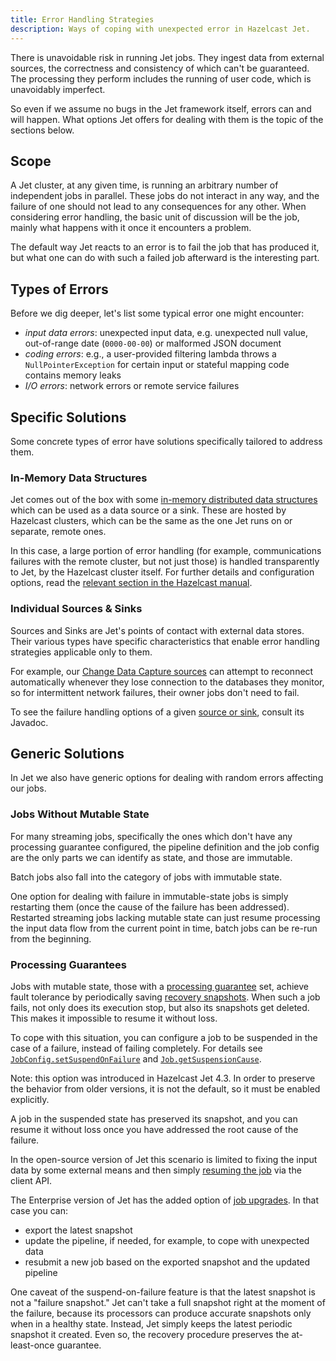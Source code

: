 ```yaml
---
title: Error Handling Strategies
description: Ways of coping with unexpected error in Hazelcast Jet.
---
```


There is unavoidable risk in running Jet jobs. They ingest data from
external sources, the correctness and consistency of which can't be
guaranteed. The processing they perform includes the running of user
code, which is unavoidably imperfect.

So even if we assume no bugs in the Jet framework itself, errors can and
will happen. What options Jet offers for dealing with them is the topic
of the sections below.

## Scope

A Jet cluster, at any given time, is running an arbitrary number of
independent jobs in parallel. These jobs do not interact in any way, and
the failure of one should not lead to any consequences for any other.
When considering error handling, the basic unit of discussion will be
the job, mainly what happens with it once it encounters a problem.

The default way Jet reacts to an error is to fail the job that has
produced it, but what one can do with such a failed job afterward is the
interesting part.

## Types of Errors

Before we dig deeper, let's list some typical error one might encounter:

* *input data errors*: unexpected input data, e.g. unexpected null
  value, out-of-range date (`0000-00-00`) or malformed JSON document
* *coding errors*: e.g., a user-provided filtering lambda throws a
  `NullPointerException` for certain input or stateful mapping code
  contains memory leaks
* *I/O errors*: network errors or remote service failures

## Specific Solutions

Some concrete types of error have solutions specifically tailored to
address them.

### In-Memory Data Structures

Jet comes out of the box with some [in-memory distributed data
structures](data-structures) which can be used as a data source or a
sink. These are hosted by Hazelcast clusters, which can be the same as
the one Jet runs on or separate, remote ones.

In this case, a large portion of error handling (for example,
communications failures with the remote cluster, but not just those) is
handled transparently to Jet, by the Hazelcast cluster itself. For
further details and configuration options, read the [relevant section in
the Hazelcast
manual](https://docs.hazelcast.org/docs/latest/manual/html-single/#handling-failures).

### Individual Sources & Sinks

Sources and Sinks are Jet's points of contact with external data stores.
Their various types have specific characteristics that enable error
handling strategies applicable only to them.

For example, our [Change Data Capture
sources](sources-sinks#change-data-capture-cdc) can attempt to reconnect
automatically whenever they lose connection to the databases they
monitor, so for intermittent network failures, their owner jobs don't
need to fail.

To see the failure handling options of a given [source or
sink](sources-sinks), consult its Javadoc.

## Generic Solutions

In Jet we also have generic options for dealing with random errors
affecting our jobs.

### Jobs Without Mutable State

For many streaming jobs, specifically the ones which don't have any
processing guarantee configured, the pipeline definition and the job
config are the only parts we can identify as state, and those are
immutable.

Batch jobs also fall into the category of jobs with immutable state.

One option for dealing with failure in immutable-state jobs is simply
restarting them (once the cause of the failure has been addressed).
Restarted streaming jobs lacking mutable state can just resume
processing the input data flow from the current point in time, batch
jobs can be re-run from the beginning.

### Processing Guarantees

Jobs with mutable state, those with a [processing
guarantee](../architecture/fault-tolerance#processing-guarantee-is-a-shared-concern)
set, achieve fault tolerance by periodically saving [recovery
snapshots](../architecture/fault-tolerance#distributed-snapshot). When
such a job fails, not only does its execution stop, but also its
snapshots get deleted. This makes it impossible to resume it without
loss.

To cope with this situation, you can configure a job to be suspended in
the case of a failure, instead of failing completely. For details see
[`JobConfig.setSuspendOnFailure`](/javadoc/{jet-version}/com/hazelcast/jet/config/JobConfig.html#setSuspendOnFailure(boolean))
and
[`Job.getSuspensionCause`](/javadoc/{jet-version}/com/hazelcast/jet/Job.html#getSuspensionCause()).

Note: this option was introduced in Hazelcast Jet 4.3. In order to
preserve the behavior from older versions, it is not the default, so it
must be enabled explicitly.

A job in the suspended state has preserved its snapshot, and you can
resume it without loss once you have addressed the root cause of the
failure.

In the open-source version of Jet this scenario is limited to fixing the
input data by some external means and then simply [resuming the
job](../operations/job-management#restarting) via the client API.

The Enterprise version of Jet  has the added option of [job
upgrades](../enterprise/job-update). In that case you can:

* export the latest snapshot
* update the pipeline, if needed, for example, to cope with unexpected
  data
* resubmit a new job based on the exported snapshot and the updated
  pipeline

One caveat of the suspend-on-failure feature is that the latest snapshot
is not a "failure snapshot." Jet can't take a full snapshot right at the
moment of the failure, because its processors can produce accurate
snapshots only when in a healthy state. Instead, Jet simply keeps the
latest periodic snapshot it created. Even so, the recovery procedure
preserves the at-least-once guarantee.
